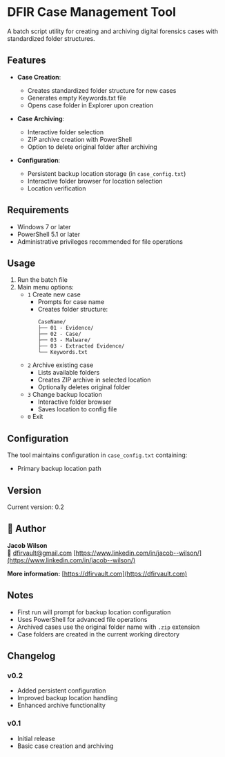 # DFIR Case Management Tool

A batch script utility for creating and archiving digital forensics cases with standardized folder structures.

## Features

- **Case Creation**:
  - Creates standardized folder structure for new cases
  - Generates empty Keywords.txt file
  - Opens case folder in Explorer upon creation

- **Case Archiving**:
  - Interactive folder selection
  - ZIP archive creation with PowerShell
  - Option to delete original folder after archiving

- **Configuration**:
  - Persistent backup location storage (in `case_config.txt`)
  - Interactive folder browser for location selection
  - Location verification

## Requirements

- Windows 7 or later
- PowerShell 5.1 or later
- Administrative privileges recommended for file operations

## Usage

1. Run the batch file
2. Main menu options:
   - `1` Create new case
     - Prompts for case name
     - Creates folder structure:
       ```
       CaseName/
       ├── 01 - Evidence/
       ├── 02 - Case/
       ├── 03 - Malware/
       ├── 03 - Extracted Evidence/
       └── Keywords.txt
       ```
   - `2` Archive existing case
     - Lists available folders
     - Creates ZIP archive in selected location
     - Optionally deletes original folder
   - `3` Change backup location
     - Interactive folder browser
     - Saves location to config file
   - `0` Exit

## Configuration

The tool maintains configuration in `case_config.txt` containing:
- Primary backup location path

## Version

Current version: 0.2

## 👤 Author

**Jacob Wilson**  
📧 dfirvault@gmail.com
[https://www.linkedin.com/in/jacob--wilson/](https://www.linkedin.com/in/jacob--wilson/)

**More information:**
[https://dfirvault.com](https://dfirvault.com)

## Notes

- First run will prompt for backup location configuration
- Uses PowerShell for advanced file operations
- Archived cases use the original folder name with `.zip` extension
- Case folders are created in the current working directory

## Changelog

### v0.2
- Added persistent configuration
- Improved backup location handling
- Enhanced archive functionality

### v0.1
- Initial release
- Basic case creation and archiving
